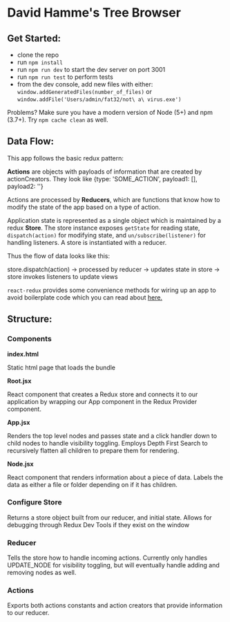 # David Hamme's Tree Browser

## Get Started:
- clone the repo
- run `npm install`
- run `npm run dev` to start the dev server on port 3001
- run `npm run test` to perform tests
- from the dev console, add new files with either:
`window.addGeneratedFiles(number_of_files)`  or
`window.addFile('Users/admin/fat32/not\ a\ virus.exe')`

Problems? Make sure you have a modern version of Node (5+) and npm (3.7+). Try `npm cache clean` as well. 

## Data Flow:
This app follows the basic redux pattern: 

**Actions** are objects with payloads of information that are created by actionCreators. They look like {type: 'SOME_ACTION', payload1: [], payload2: ''}

Actions are processed by **Reducers**, which are functions that know how to modify the state of the app based on a type of action. 

Application state is represented as a single object which is maintained by a redux **Store**. The store instance exposes `getState` for reading state, `dispatch(action)` for modifying state, and `un/subscribe(listener)` for handling listeners. A store is instantiated with a reducer.

Thus the flow of data looks like this:

store.dispatch(action) -> 
processed by reducer -> 
updates state in store ->
store invokes listeners to update views

`react-redux` provides some convenience methods for wiring up an app to avoid boilerplate code which you can read about [here.](http://redux.js.org/docs/basics/UsageWithReact.html#container-components) 


## Structure:
### Components

**index.html**

Static html page that loads the bundle

**Root.jsx**

React component that creates a Redux store and connects it to our application by wrapping our App component in the Redux Provider component.

**App.jsx**

Renders the top level nodes and passes state and a click handler down to child nodes to handle visibility toggling. Employs Depth First Search to recursively flatten all children to prepare them for rendering.  

**Node.jsx**

React component that renders information about a piece of data. Labels the data as either a file or folder depending on if it has children. 

### Configure Store
Returns a store object built from our reducer, and initial state. Allows for debugging through Redux Dev Tools if they exist on the window

### Reducer
Tells the store how to handle incoming actions. Currently only handles UPDATE_NODE for visibility toggling, but will eventually handle adding and removing nodes as well. 

### Actions
Exports both actions constants and action creators that provide information to our reducer. 
